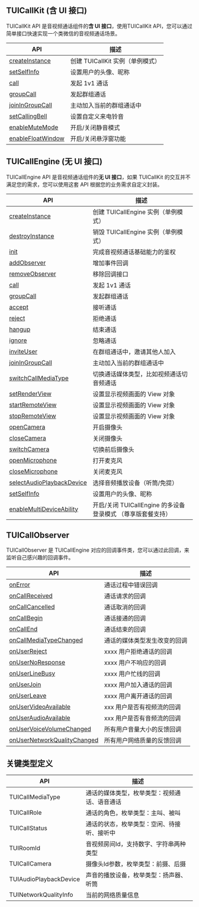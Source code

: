 ## TUICallKit (含 UI 接口)

TUICallKit API 是音视频通话组件的**含 UI 接口**，使用TUICallKit API，您可以通过简单接口快速实现一个类微信的音视频通话场景。

| API | 描述 |
|-----|-----|
| [createInstance](https://tcloud-doc.isd.com/document/product/647/78753?!preview#createinstance) | 创建 TUICallKit 实例（单例模式） |
| [setSelfInfo](https://tcloud-doc.isd.com/document/product/647/78753?!preview#setselfinfo) | 设置用户的头像、昵称             |
| [call](https://tcloud-doc.isd.com/document/product/647/78753?!preview#call) | 发起 1v1 通话                    |
| [groupCall](https://tcloud-doc.isd.com/document/product/647/78753?!preview#groupcall) | 发起群组通话                     |
| [joinInGroupCall](https://tcloud-doc.isd.com/document/product/647/78753?!preview#joiningroupcall) | 主动加入当前的群组通话中         |
| [setCallingBell](https://tcloud-doc.isd.com/document/product/647/78753?!preview#setcallingbell) | 设置自定义来电铃音               |
| [enableMuteMode](https://tcloud-doc.isd.com/document/product/647/78753?!preview#enablemutemode) | 开启/关闭静音模式                |
| [enableFloatWindow](https://tcloud-doc.isd.com/document/product/647/78753?!preview#enablefloatwindow) | 开启/关闭悬浮窗功能              |


## TUICallEngine (无 UI 接口)

TUICallEngine API 是音视频通话组件的**无 UI 接口**，如果 TUICallKit 的交互并不满足您的需求，您可以使用这套 API 根据您的业务需求自定义封装。

| API | 描述 |
|-----|-----|
| [createInstance](https://tcloud-doc.isd.com/document/product/647/78754?!preview#createinstance) | 创建 TUICallEngine 实例（单例模式）                         |
| [destroyInstance](https://tcloud-doc.isd.com/document/product/647/78754?!preview#destroyinstance) | 销毁 TUICallEngine 实例（单例模式）                         |
| [init](https://tcloud-doc.isd.com/document/product/647/78754?!preview#init) | 完成音视频通话基础能力的鉴权                                |
| [addObserver](https://tcloud-doc.isd.com/document/product/647/78754?!preview#addobserver) | 增加事件回调                                                |
| [removeObserver](https://tcloud-doc.isd.com/document/product/647/78754?!preview#removeobserver) | 移除回调接口                                                |
| [call](https://tcloud-doc.isd.com/document/product/647/78754?!preview#call) | 发起 1v1 通话                                               |
| [groupCall](https://tcloud-doc.isd.com/document/product/647/78754?!preview#groupcall) | 发起群组通话                                                |
| [accept](https://tcloud-doc.isd.com/document/product/647/78754?!preview#accept) | 接听通话                                                    |
| [reject](https://tcloud-doc.isd.com/document/product/647/78754?!preview#reject) | 拒绝通话                                                    |
| [hangup](https://tcloud-doc.isd.com/document/product/647/78754?!preview#hangup) | 结束通话                                                    |
| [ignore](https://tcloud-doc.isd.com/document/product/647/78754?!preview#ignore) | 忽略通话                                                    |
| [inviteUser](https://tcloud-doc.isd.com/document/product/647/78754?!preview#inviteuser) | 在群组通话中，邀请其他人加入                                |
| [joinInGroupCall](https://tcloud-doc.isd.com/document/product/647/78754?!preview#joiningroupcall) | 主动加入当前的群组通话中                                    |
| [switchCallMediaType](https://tcloud-doc.isd.com/document/product/647/78754?!preview#switchcallmediatype) | 切换通话媒体类型，比如视频通话切音频通话                    |
| [setRenderView](https://tcloud-doc.isd.com/document/product/647/78754?!preview#setrenderview) | 设置显示视频画面的 View 对象                                |
| [startRemoteView](https://tcloud-doc.isd.com/document/product/647/78754?!preview#startremoteview) | 设置显示视频画面的 View 对象                                |
| [stopRemoteView](https://tcloud-doc.isd.com/document/product/647/78754?!preview#stopremoteview) | 设置显示视频画面的 View 对象                                |
| [openCamera](https://tcloud-doc.isd.com/document/product/647/78754?!preview#opencamera) | 开启摄像头                                                  |
| [closeCamera](https://tcloud-doc.isd.com/document/product/647/78754?!preview#closecamera) | 关闭摄像头                                                  |
| [switchCamera](https://tcloud-doc.isd.com/document/product/647/78754?!preview#switchcamera) | 切换前后摄像头                                              |
| [openMicrophone](https://tcloud-doc.isd.com/document/product/647/78754?!preview#openmicrophone) | 打开麦克风                                                  |
| [closeMicrophone](https://tcloud-doc.isd.com/document/product/647/78754?!preview#closemicrophone) | 关闭麦克风                                                  |
| [selectAudioPlaybackDevice](https://tcloud-doc.isd.com/document/product/647/78754?!preview#selectaudioplaybackdevice) | 选择音频播放设备（听筒/免提）                               |
| [setSelfInfo](https://tcloud-doc.isd.com/document/product/647/78754?!preview#setselfinfo) | 设置用户的头像、昵称                                        |
| [enableMultiDeviceAbility](https://tcloud-doc.isd.com/document/product/647/78754?!preview#enablemultideviceability) | 开启/关闭 TUICallEngine 的多设备登录模式 （尊享版套餐支持） |

## TUICallObserver 
TUICallObserver 是 TUICallEngine 对应的回调事件类，您可以通过此回调，来监听自己感兴趣的回调事件。

| API | 描述 |
|-----|-----|
| [onError](https://tcloud-doc.isd.com/document/product/647/78755?!preview#onerror) | 通话过程中错误回调           |
| [onCallReceived](https://tcloud-doc.isd.com/document/product/647/78755?!preview#oncallreceived) | 通话请求的回调               |
| [onCallCancelled](https://tcloud-doc.isd.com/document/product/647/78755?!preview#oncallcancelled) | 通话取消的回调               |
| [onCallBegin](https://tcloud-doc.isd.com/document/product/647/78755?!preview#oncallbegin) | 通话接通的回调               |
| [onCallEnd](https://tcloud-doc.isd.com/document/product/647/78755?!preview#oncallend) | 通话结束的回调               |
| [onCallMediaTypeChanged](https://tcloud-doc.isd.com/document/product/647/78755?!preview#oncallmediatypechanged) | 通话的媒体类型发生改变的回调 |
| [onUserReject](https://tcloud-doc.isd.com/document/product/647/78755?!preview#onuserreject) | xxxx 用户拒绝通话的回调      |
| [onUserNoResponse](https://tcloud-doc.isd.com/document/product/647/78755?!preview#onusernoresponse) | xxxx 用户不响应的回调        |
| [onUserLineBusy](https://tcloud-doc.isd.com/document/product/647/78755?!preview#onuserlinebusy) | xxxx 用户忙线的回调          |
| [onUserJoin](https://tcloud-doc.isd.com/document/product/647/78755?!preview#onuserjoin) | xxxx 用户加入通话的回调      |
| [onUserLeave](https://tcloud-doc.isd.com/document/product/647/78755?!preview#onuserleave) | xxxx 用户离开通话的回调      |
| [onUserVideoAvailable](https://tcloud-doc.isd.com/document/product/647/78755?!preview#onuservideoavailable) | xxx 用户是否有视频流的回调   |
| [onUserAudioAvailable](https://tcloud-doc.isd.com/document/product/647/78755?!preview#onuseraudioavailable) | xxx 用户是否有音频流的回调   |
| [onUserVoiceVolumeChanged](https://tcloud-doc.isd.com/document/product/647/78755?!preview#onuservoicevolumechanged) | 所有用户音量大小的反馈回调   |
| [onUserNetworkQualityChanged](https://tcloud-doc.isd.com/document/product/647/78755?!preview#onusernetworkqualitychanged) | 所有用户网络质量的反馈回调   |


## 关键类型定义
| API | 描述 |
|-----|-----|
| TUICallMediaType | 通话的媒体类型，枚举类型：视频通话、语音通话 |
| TUICallRole | 通话的角色，枚举类型：主叫、被叫 |
| TUICallStatus | 通话的状态，枚举类型：空闲、待接听、接听中 |
| TUIRoomId | 音视频房间Id，支持数字、字符串两种类型 |
| TUICallCamera | 摄像头Id参数，枚举类型：前摄、后摄|
| TUIAudioPlaybackDevice | 声音的播放设备，枚举类型：扬声器、听筒 |
| TUINetworkQualityInfo | 当前的网络质量信息 |
